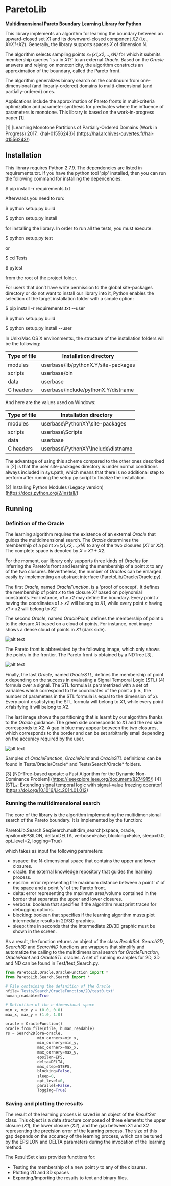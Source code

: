 # ParetoLib
**Multidimensional Pareto Boundary Learning Library for Python**

This library implements an algorithm for learning the boundary between an 
upward-closed set *X1* and its downward-closed component *X2* (i.e., *X=X1+X2*). 
Generally, the library supports spaces *X*  of dimension N.

The algorithm selects sampling points *x=(x1,x2,...,xN)* for which it submits membership queries 'is *x* in *X1*?' 
to an external *Oracle*.
Based on the *Oracle* answers and relying on monotonicity, the algorithm constructs 
an approximation of the boundary, called the Pareto front.

The algorithm generalizes binary search on the continuum from one-dimensional 
(and linearly-ordered) domains to multi-dimensional (and partially-ordered) ones. 

Applications include the approximation of Pareto fronts in multi-criteria optimization 
and parameter synthesis for predicates where the influence of parameters is monotone.
This library is based on the work-in-progress paper [1]. 

[1] [Learning Monotone Partitions of Partially-Ordered Domains (Work in Progress) 2017.〈hal-01556243〉] (https://hal.archives-ouvertes.fr/hal-01556243/)

## Installation

This library requires Python 2.7.9. The dependencies are listed in requirements.txt. 
If you have the python tool 'pip' installed, then you can run the following command for
installing the depencencies:

$ pip install -r requirements.txt

Afterwards you need to run:

$ python setup.py build

$ python setup.py install

for installing the library. In order to run all the tests, you must execute:

$ python setup.py test

or

$ cd Tests

$ pytest

from the root of the project folder.


For users that don’t have write permission to the global site-packages directory or 
do not want to install our library into it, Python enables the selection of the target 
installation folder with a simple option:

$ pip install -r requirements.txt --user

$ python setup.py build

$ python setup.py install --user

In Unix/Mac OS X environments:, the structure of the installation folders will be the following:

|Type of file |  Installation directory|
|------------ | --------------------------|
| modules | userbase/lib/pythonX.Y/site-packages |
| scripts | userbase/bin |
| data | userbase |
| C headers | userbase/include/pythonX.Y/distname |

And here are the values used on Windows:

| Type of file |  Installation directory |
|------------ | --------------------------|
| modules | userbase\PythonXY\site-packages |
| scripts | userbase\Scripts |
| data | userbase |
| C headers | userbase\PythonXY\Include\distname |

The advantage of using this scheme compared to the other ones described in [2] is that the 
user site-packages directory is under normal conditions always included in sys.path, which 
means that there is no additional step to perform after running the setup.py script to 
finalize the installation.

[2] Installing Python Modules (Legacy version) (https://docs.python.org/2/install/)

## Running

### Definition of the Oracle
The learning algorithm requires the existence of an external *Oracle* that guides 
the multidimensional search.
The *Oracle* determines the membership of a point *x=(x1,x2,...,xN)* to any of 
the two closures (*X1* or *X2*). 
The complete space is denoted by *X = X1 + X2*.

For the moment, our library only supports three kinds of *Oracles* for inferring 
the Pareto's front and learning the membership of a point *x* to any of the two closures.
Nevertheless, the number of *Oracles* can be enlarged easily by implementing
an abstract interface (ParetoLib/Oracle/Oracle.py). 

The first *Oracle*, named *OracleFunction*, is a 'proof of concept'.
It defines the membership of point *x* to the closure *X1* based on polynomial constraints.
For instance, *x1 = x2* may define the boundary. Every point *x* having the coordinates
*x1 > x2* will belong to *X1*, while every point *x* having *x1 < x2* will belong to *X2*

The second *Oracle*, named *OraclePoint*, defines the membership of point *x*
to the closure *X1* based on a cloud of points. For instance, next image shows a dense
cloud of points in *X1* (dark side).

![alt text][cloudpoints]

The Pareto front is abbreviated by the following image, which only shows the points in the 
frontier. The Pareto front is obtained by a NDTree [3].

![alt text][paretofront]

Finally, the last *Oracle*, named *OracleSTL*, defines the membership of point *x* depending
on the success in evaluating a Signal Temporal Logic (STL) [4] formula over a signal.
The STL formula is parametrized with a set of variables which correspond to the coordinates
of the point *x* (i.e., the number of parameters in the STL formula is equal to the dimension of *x*). 
Every point *x* satisfying the STL formula will belong to *X1*, while every point *x* 
falsifying it will belong to *X2*.

The last image shows the partitioning that is learnt by our algorithm thanks to
the *Oracle* guidance. The green side corresponds to *X1* and the red side corresponds 
to *X2*. A gap in blue may appear between the two closures, which corresponds to the border 
and can be set arbitrarily small depending on the accuracy required by the user.

![alt text][multidim_search]


Samples of *OracleFunction*, *OraclePoint* and *OracleSTL* definitions can be found in 
Tests/Oracle/Oracle* and Tests/Search/Oracle* folders.

[cloudpoints]: https://gricad-gitlab.univ-grenoble-alpes.fr/requenoj/multidimensional_search/blob/master/doc/image/cloud_points.png "Cloud of points"
[paretofront]: https://gricad-gitlab.univ-grenoble-alpes.fr/requenoj/multidimensional_search/blob/master/doc/image/pareto_front.png "Pareto front"
[multidim_search]: https://gricad-gitlab.univ-grenoble-alpes.fr/requenoj/multidimensional_search/blob/master/doc/image/multidim_search.png "Upper and lower closures"

[3] [ND-Tree-based update: a Fast Algorithm for the Dynamic Non-Dominance Problem] (https://ieeexplore.ieee.org/document/8274915/)
[4] [STL⁎: Extending signal temporal logic with signal-value freezing operator] (https://doi.org/10.1016/j.ic.2014.01.012)

### Running the multidimensional search
The core of the library is the algorithm implementing the multidimensional search of the Pareto boundary.
It is implemented by the function:
 
ParetoLib.Search.SeqSearch.multidim_search(xspace,
                              oracle,
                              epsilon=EPSILON,
                              delta=DELTA,
                              verbose=False,
                              blocking=False,
                              sleep=0.0,
                              opt_level=2,
                              logging=True)

which takes as input the following parameters:
* xspace: the N-dimensional space that contains the upper and lower closures.
* oracle: the external knowledge repository that guides the learning process.
* epsilon: error representing the maximum distance between a point 'x' of the 
space and a point 'y' of the Pareto front.
* delta: error representing the maximum area/volume contained in the border
 that separates the upper and lower closures.
* verbose: boolean that specifies if the algorithm must print traces for
debugging options.
* blocking: boolean that specifies if the learning algorithm musts plot 
intermediate results in 2D/3D graphics.
* sleep: time in seconds that the intermediate 2D/3D graphic must be shown in the screen.
                    
As a result, the function returns an object of the class *ResultSet*. 
*Search2D*, *Search3D* and *SearchND* functions are wrappers that simplify 
and automatize the calling to the multidimensional search for *OracleFunction*, 
*OraclePoint* and *OracleSTL* oracles.
A set of running examples for 2D, 3D and ND can be found in Test/test_Search.py.

```python
from ParetoLib.Oracle.OracleFunction import *
from ParetoLib.Search.Search import *

# File containing the definition of the Oracle
nfile='Tests/Search/OracleFunction/2D/test0.txt'
human_readable=True

# Definition of the n-dimensional space
min_x, min_y = (0.0, 0.0)
max_x, max_y = (1.0, 1.0)

oracle = OracleFunction()
oracle.from_file(nfile, human_readable)
rs = Search2D(ora=oracle,
              min_cornerx=min_x,
              min_cornery=min_y,
              max_cornerx=max_x,
              max_cornery=max_y,
              epsilon=EPS,
              delta=DELTA,
              max_step=STEPS,
              blocking=False,
              sleep=0,
              opt_level=0,
              parallel=False,
              logging=True)
```                          

### Saving and plotting the results
The result of the learning process is saved in an object of the *ResultSet* class.
This object is a data structure composed of three elements: the upper closure (*X1*), the
lower closure (*X2*), and the gap between X1 and X2 representing the precision error of the
learning process. 
The size of this gap depends on the accuracy of the learning process, which can be tuned by 
the EPSILON and DELTA parameters during the invocation of the learning method.

The ResultSet class provides functions for:
- Testing the membership of a new point *y* to any of the closures.
- Plotting 2D and 3D spaces
- Exporting/Importing the results to text and binary files. 



